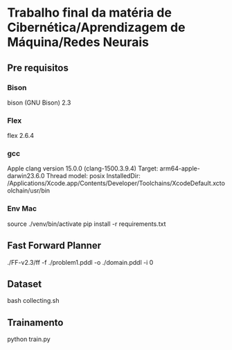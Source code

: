 # Trabalho final da matéria de Cibernética/Aprendizagem de Máquina/Redes Neurais

## Pre requisitos

### Bison

bison (GNU Bison) 2.3

### Flex

flex 2.6.4

### gcc

Apple clang version 15.0.0 (clang-1500.3.9.4)
Target: arm64-apple-darwin23.6.0
Thread model: posix
InstalledDir: /Applications/Xcode.app/Contents/Developer/Toolchains/XcodeDefault.xctoolchain/usr/bin


### Env Mac

source ./venv/bin/activate
pip install -r requirements.txt

## Fast Forward Planner

./FF-v2.3/ff -f ./problem1.pddl -o ./domain.pddl -i 0

## Dataset

bash collecting.sh

## Trainamento

python train.py

